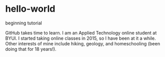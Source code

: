 # hello-world
beginning tutorial

GitHub takes time to learn.
I am an Applied Technology online student at BYUI.
I started taking online classes in 2015, so I have been at it a while.
Other interests of mine include hiking, geology, and homeschooling (been doing that for 18 years!).
